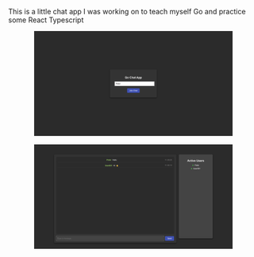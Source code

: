 This is a little chat app I was working on to teach myself Go and practice some React Typescript

<p align="center">
  <img src='docs/Screenshot-login.png' width='400'>
</p>
<p align="center">
  <img src='docs/Screenshot-main.png' width='400'>
</p>
